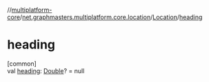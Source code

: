 //[multiplatform-core](../../../index.md)/[net.graphmasters.multiplatform.core.location](../index.md)/[Location](index.md)/[heading](heading.md)

# heading

[common]\
val [heading](heading.md): [Double](https://kotlinlang.org/api/latest/jvm/stdlib/kotlin/-double/index.html)? = null
